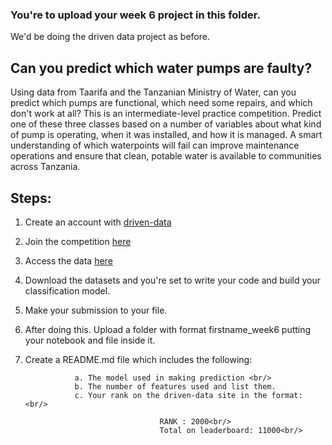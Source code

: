 ### You're to upload your week 6 project in this folder. 
We'd be doing the driven data project as before.


## Can you predict which water pumps are faulty?

Using data from Taarifa and the Tanzanian Ministry of Water, can you predict which pumps are functional, which need some repairs, and which don't work at all? This is an intermediate-level practice competition. Predict one of these three classes based on a number of variables about what kind of pump is operating, when it was installed, and how it is managed. A smart understanding of which waterpoints will fail can improve maintenance operations and ensure that clean, potable water is available to communities across Tanzania.


## Steps:

   1. Create an account with [driven-data](https://s3.amazonaws.com/drivendata/data/7/public/702ddfc5-68cd-4d1d-a0de-f5f566f76d91.csv) <br/>
  2. Join the competition [here](https://www.drivendata.org/competitions/7/pump-it-up-data-mining-the-water-table/) <br/>
  3. Access the data [here](https://www.drivendata.org/competitions/7/pump-it-up-data-mining-the-water-table/data/) <br/>
  4. Download the datasets and you're set to write your code and build your classification model. <br/>
  5. Make your submission to your file. <br/>
  6. After doing this. Upload a folder with format firstname_week6 putting your notebook and file inside it. <br/>
  7. Create a README.md file which includes the following: <br/>
  
                    a. The model used in making prediction <br/>
                    b. The number of features used and list them.
                    c. Your rank on the driven-data site in the format: <br/>
                    
                                       RANK : 2000<br/>
                                       Total on leaderboard: 11000<br/>
        
